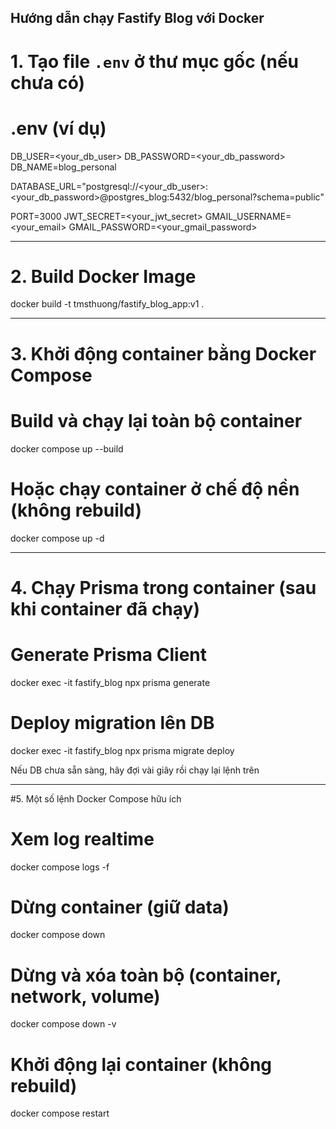 ## Hướng dẫn chạy Fastify Blog với Docker

# 1. Tạo file `.env` ở thư mục gốc (nếu chưa có)

# .env (ví dụ)

DB_USER=<your_db_user>
DB_PASSWORD=<your_db_password>
DB_NAME=blog_personal

DATABASE_URL="postgresql://<your_db_user>:<your_db_password>@postgres_blog:5432/blog_personal?schema=public"

PORT=3000
JWT_SECRET=<your_jwt_secret>
GMAIL_USERNAME=<your_email>
GMAIL_PASSWORD=<your_gmail_password>

---

# 2. Build Docker Image

docker build -t tmsthuong/fastify_blog_app:v1 .

---

# 3. Khởi động container bằng Docker Compose

# Build và chạy lại toàn bộ container

docker compose up --build

# Hoặc chạy container ở chế độ nền (không rebuild)

docker compose up -d

---

# 4. Chạy Prisma trong container (sau khi container đã chạy)

# Generate Prisma Client

docker exec -it fastify_blog npx prisma generate

# Deploy migration lên DB

docker exec -it fastify_blog npx prisma migrate deploy

Nếu DB chưa sẵn sàng, hãy đợi vài giây rồi chạy lại lệnh trên

---

#5. Một số lệnh Docker Compose hữu ích

# Xem log realtime

docker compose logs -f

# Dừng container (giữ data)

docker compose down

# Dừng và xóa toàn bộ (container, network, volume)

docker compose down -v

# Khởi động lại container (không rebuild)

docker compose restart
